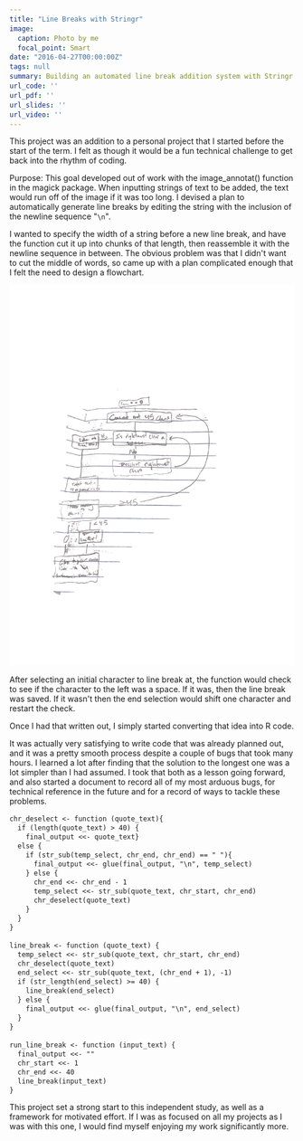 ```yaml
---
title: "Line Breaks with Stringr"
image:
  caption: Photo by me
  focal_point: Smart
date: "2016-04-27T00:00:00Z"
tags: null
summary: Building an automated line break addition system with Stringr
url_code: ''
url_pdf: ''
url_slides: ''
url_video: ''
---
```


This project was an addition to a personal project that I started before the start of the term. I felt as though it would be a fun technical challenge to get back into the rhythm of coding.

Purpose:
This goal developed out of work with the image_annotat() function in the magick package. When inputting strings of text to be added, the text would run off of the image if it was too long. I devised a plan to automatically generate line breaks by editing the string with the inclusion of the newline sequence "`\n`".

I wanted to specify the width of a string before a new line break, and have the function cut it up into chunks of that length, then reassemble it with the newline sequence in between. The obvious problem was that I didn't want to cut the middle of words, so came up with a plan complicated enough that I felt the need to design a flowchart.

![A photo of the flowchart I wrote out](flow_chart.jpg)

After selecting an initial character to line break at, the function would check to see if the character to the left was a space. If it was, then the line break was saved. If it wasn't then the end selection would shift one character and restart the check.

Once I had that written out, I simply started converting that idea into R code.

It was actually very satisfying to write code that was already planned out, and it was a pretty smooth process despite a couple of bugs that took many hours. I learned a lot after finding that the solution to the longest one was a lot simpler than I had assumed. I took that both as a lesson going forward, and also started a document to record all of my most arduous bugs, for technical reference in the future and for a record of ways to tackle these problems.

```
chr_deselect <- function (quote_text){
  if (length(quote_text) > 40) {
    final_output <<- quote_text}
  else {
    if (str_sub(temp_select, chr_end, chr_end) == " "){
      final_output <<- glue(final_output, "\n", temp_select)
    } else {
      chr_end <<- chr_end - 1
      temp_select <<- str_sub(quote_text, chr_start, chr_end)
      chr_deselect(quote_text)
    }
  }
}

line_break <- function (quote_text) {
  temp_select <<- str_sub(quote_text, chr_start, chr_end)
  chr_deselect(quote_text)
  end_select <<- str_sub(quote_text, (chr_end + 1), -1)
  if (str_length(end_select) >= 40) {
    line_break(end_select)
  } else {
    final_output <<- glue(final_output, "\n", end_select)
  }
}

run_line_break <- function (input_text) {
  final_output <<- ""
  chr_start <<- 1
  chr_end <<- 40
  line_break(input_text)
}
```

This project set a strong start to this independent study, as well as a framework for motivated effort. If I was as focused on all my projects as I was with this one, I would find myself enjoying my work significantly more.
